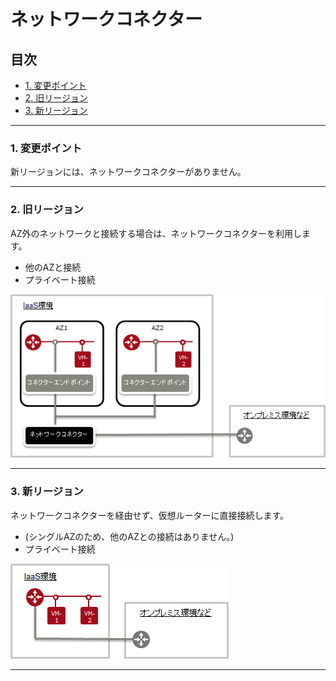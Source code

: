 # ネットワークコネクター

## 目次  
<!-- TOC depthFrom:3 depthTo:3 withLinks:1 updateOnSave:1 orderedList:0 -->

- [1. 変更ポイント](#1-変更ポイント)
- [2. 旧リージョン](#2-旧リージョン)
- [3. 新リージョン](#3-新リージョン)

<!-- /TOC -->

---

### 1. 変更ポイント  

新リージョンには、ネットワークコネクターがありません。  


---

### 2. 旧リージョン  

AZ外のネットワークと接続する場合は、ネットワークコネクターを利用します。  
- 他のAZと接続  
- プライベート接続  

![](images/old-connectexternal.png)


------

### 3. 新リージョン  

ネットワークコネクターを経由せず、仮想ルーターに直接接続します。  
- (シングルAZのため、他のAZとの接続はありません。)  
- プライベート接続  

![](images/new-connectexternal.png)


---
